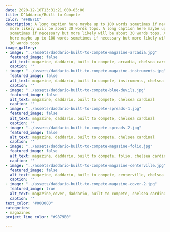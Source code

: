```yaml
---
date: 2020-12-10T13:31:21.000-05:00
title: D’Addario/Built to Compete
color: "#F8E71C"
description: A long caption here maybe up to 100 words sometimes if necessary but
  more likely will be about 30 words tops. A long caption here maybe up to 100 words
  sometimes if necessary but more likely will be about 30 words tops. A long caption
  here maybe up to 100 words sometimes if necessary but more likely will be about
  30 words tops
image_gallery:
- image: "../assets/daddario-built-to-compete-magazine-arcadia.jpg"
  featured_image: false
  alt_text: magazine, daddario, built to compete, arcadia, chelsea cardinal
  caption: ''
- image: "../assets/daddario-built-to-compete-magazine-instruments.jpg"
  featured_image: false
  alt_text: magazine, daddario, built to compete, instruments, chelsea cardinal
  caption: ''
- image: "../assets/daddario-built-to-compete-blue-devils.jpg"
  featured_image: false
  alt_text: magazine, daddario, built to compete, chelsea cardinal
  caption: ''
- image: "../assets/daddario-built-to-compete-spreads-1.jpg"
  featured_image: false
  alt_text: magazine, daddario, built to compete, chelsea cardinal
  caption: ''
- image: "../assets/daddario-built-to-compete-spreads-2.jpg"
  featured_image: false
  alt_text: magazine, daddario, built to compete, chelsea cardinal
  caption: ''
- image: "../assets/daddario-built-to-compete-magazine-folio.jpg"
  featured_image: false
  alt_text: magazine, daddario, built to compete, folio, chelsea cardinal
  caption: ''
- image: "../assets/daddario-built-to-compete-magazine-centerville.jpg"
  featured_image: false
  alt_text: magazine, daddario, built to compete, centerville, chelsea cardinal
  caption: ''
- image: "../assets/daddario-built-to-compete-magazine-cover-2.jpg"
  featured_image: true
  alt_text: magazine,cover, daddario, built to compete, chelsea cardinal
  caption: ''
text_color: "#000000"
categories:
- magazines
project_line_color: "#9879B0"

---
```

